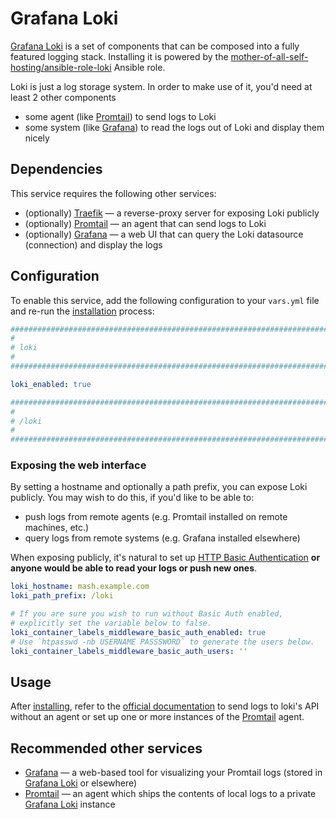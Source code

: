 <!--
SPDX-FileCopyrightText: 2024 Slavi Pantaleev

SPDX-License-Identifier: AGPL-3.0-or-later
-->

# Grafana Loki

[Grafana Loki](https://grafana.com/docs/loki/latest/) is a set of components that can be composed into a fully featured logging stack. Installing it is powered by the [mother-of-all-self-hosting/ansible-role-loki](https://github.com/mother-of-all-self-hosting/ansible-role-loki) Ansible role.

Loki is just a log storage system. In order to make use of it, you'd need at least 2 other components

- some agent (like [Promtail](./promtail.md)) to send logs to Loki
- some system (like [Grafana](./grafana.md)) to read the logs out of Loki and display them nicely


## Dependencies

This service requires the following other services:

- (optionally) [Traefik](traefik.md) — a reverse-proxy server for exposing Loki publicly
- (optionally) [Promtail](./promtail.md) — an agent that can send logs to Loki
- (optionally) [Grafana](./grafana.md) — a web UI that can query the Loki datasource (connection) and display the logs


## Configuration

To enable this service, add the following configuration to your `vars.yml` file and re-run the [installation](../installing.md) process:

```yaml
########################################################################
#                                                                      #
# loki                                                                 #
#                                                                      #
########################################################################

loki_enabled: true

########################################################################
#                                                                      #
# /loki                                                                #
#                                                                      #
########################################################################
```

### Exposing the web interface

By setting a hostname and optionally a path prefix, you can expose Loki publicly. You may wish to do this, if you'd like to be able to:

- push logs from remote agents (e.g. Promtail installed on remote machines, etc.)
- query logs from remote systems (e.g. Grafana installed elsewhere)

When exposing publicly, it's natural to set up [HTTP Basic Authentication](https://developer.mozilla.org/en-US/docs/Web/HTTP/Authentication) **or anyone would be able to read your logs or push new ones**.

```yaml
loki_hostname: mash.example.com
loki_path_prefix: /loki

# If you are sure you wish to run without Basic Auth enabled,
# explicitly set the variable below to false.
loki_container_labels_middleware_basic_auth_enabled: true
# Use `htpasswd -nb USERNAME PASSSWORD` to generate the users below.
loki_container_labels_middleware_basic_auth_users: ''
```


## Usage

After [installing](../installing.md), refer to the [official documentation](https://grafana.com/docs/loki/latest/reference/api/#post-lokiapiv1push) to send logs to loki's API without an agent or set up one or more instances of the [Promtail](./promtail.md) agent.


## Recommended other services

- [Grafana](grafana.md) — a web-based tool for visualizing your Promtail logs (stored in [Grafana Loki](grafana-loki.md) or elsewhere)
- [Promtail](promtail.md) — an agent which ships the contents of local logs to a private [Grafana Loki](grafana-loki.md) instance

